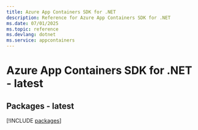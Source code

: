 ```yaml
---
title: Azure App Containers SDK for .NET
description: Reference for Azure App Containers SDK for .NET
ms.date: 07/01/2025
ms.topic: reference
ms.devlang: dotnet
ms.service: appcontainers
---
```

# Azure App Containers SDK for .NET - latest
## Packages - latest
[!INCLUDE [packages](app-containers-index.md)]